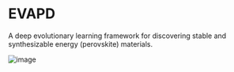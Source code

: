 # EVAPD
A deep evolutionary learning framework for discovering stable and synthesizable energy (perovskite) materials.


![image](https://github.com/chenebuah/EVAPD/assets/74286898/42ed5362-3a7b-4ea7-8330-37dacb232096)
